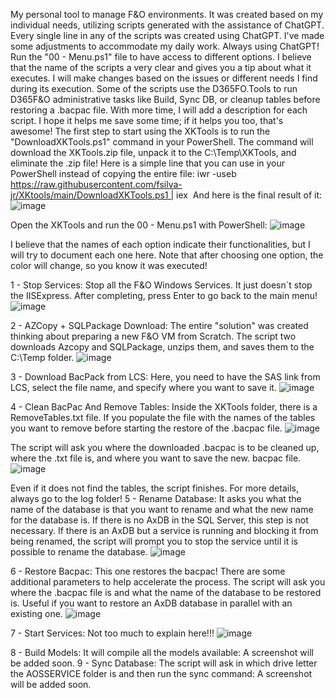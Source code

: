 My personal tool to manage F&O environments. It was created based on my individual needs, utilizing scripts generated with the assistance of ChatGPT. Every single line in any of the scripts was created using ChatGPT. I've made some adjustments to accommodate my daily work. Always using ChatGPT! Run the "00 - Menu.ps1" file to have access to different options. I believe that the name of the scripts a very clear and gives you a tip about what it executes. I will make changes based on the issues or different needs I find during its execution. Some of the scripts use the D365FO.Tools to run D365F&O administrative tasks like Build, Sync DB, or cleanup tables before restoring a .bacpac file. With more time, I will add a description for each script. I hope it helps me save some time; if it helps you too, that's awesome!
The first step to start using the XKTools is to run the "DownloadXKTools.ps1" command in your PowerShell. The command will download the XKTools.zip file, unpack it to the C:\Temp\XKTools, and eliminate the .zip file! Here is a simple line that you can use in your PowerShell instead of copying the entire file:
iwr -useb https://raw.githubusercontent.com/fsilva-jr/XKtools/main/DownloadXKTools.ps1 | iex 
And here is the final result of it:
![image](https://github.com/user-attachments/assets/5d06cfd2-6235-438d-b81a-fadbdcd8c881)

Open the XKTools and run the 00 - Menu.ps1 with PowerShell:
![image](https://github.com/user-attachments/assets/e0b85ef3-22ed-4348-a131-a948f539071a)


I believe that the names of each option indicate their functionalities, but I will try to document each one here. Note that after choosing one option, the color will change, so you know it was executed!

1 - Stop Services:
Stop all the F&O Windows Services. It just doesn´t stop the IISExpress. After completing, press Enter to go back to the main menu!
![image](https://github.com/user-attachments/assets/d4732740-7fa5-4723-9731-da9816bf6e74)


2 - AZCopy + SQLPackage Download:
The entire "solution" was created thinking about preparing a new F&O VM from Scratch. The script two downloads Azcopy and SQLPackage, unzips them, and saves them to the C:\Temp folder.
![image](https://github.com/user-attachments/assets/01e386eb-e831-43ed-9d9c-2518d49307fa)


3 - Download BacPack from LCS:
Here, you need to have the SAS link from LCS, select the file name, and specify where you want to save it.
![image](https://github.com/user-attachments/assets/69e62b87-7186-414a-8dc0-c0353024e11d)


4 - Clean BacPac And Remove Tables:
Inside the XKTools folder, there is a RemoveTables.txt file. If you populate the file with the names of the tables you want to remove before starting the restore of the .bacpac file.
![image](https://github.com/user-attachments/assets/b0380c07-b582-45c2-9e13-177b678f6cb5)

The script will ask you where the downloaded .bacpac is to be cleaned up, where the .txt file is, and where you want to save the new. bacpac file.
![image](https://github.com/user-attachments/assets/a7493d29-4059-4d7e-9768-45aa473abcf6)


Even if it does not find the tables, the script finishes. For more details, always go to the log folder!
5 - Rename Database:
It asks you what the name of the database is that you want to rename and what the new name for the database is. If there is no AxDB in the SQL Server, this step is not necessary. If there is an AxDB but a service is running and blocking it from being renamed, the script will prompt you to stop the service until it is possible to rename the database.
![image](https://github.com/user-attachments/assets/81e09e41-261c-4c35-a1ce-31b6e1809195)

6 - Restore Bacpac:
This one restores the bacpac! There are some additional parameters to help accelerate the process. The script will ask you where the .bacpac file is and what the name of the database to be restored is. Useful if you want to restore an AxDB database in parallel with an existing one.
![image](https://github.com/user-attachments/assets/577f6e9c-b179-4880-8334-d6ff02c1d98b)

7 - Start Services:
Not too much to explain here!!!
![image](https://github.com/user-attachments/assets/4ac741dc-d58e-4b1a-a394-dafa24d2e682)

8 - Build Models:
It will compile all the models available:
A screenshot will be added soon.
9 - Sync Database:
The script will ask in which drive letter the AOSSERVICE folder is and then run the sync command:
A screenshot will be added soon.
